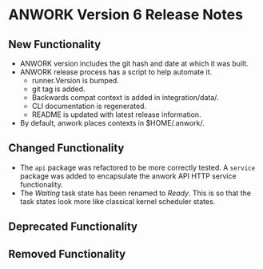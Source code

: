 # ANWORK Version 6 Release Notes

## New Functionality
- ANWORK version includes the git hash and date at which it was built.
- ANWORK release process has a script to help automate it.
  - runner.Version is bumped.
  - git tag is added.
  - Backwards compat context is added in integration/data/.
  - CLI documentation is regenerated.
  - README is updated with latest release information.
- By default, anwork places contexts in $HOME/.anwork/.

## Changed Functionality
- The `api` package was refactored to be more correctly tested. A `service`
  package was added to encapsulate the anwork API HTTP service functionality.
- The _Waiting_ task state has been renamed to _Ready_. This is so that the
  task states look more like classical kernel scheduler states.

## Deprecated Functionality

## Removed Functionality

